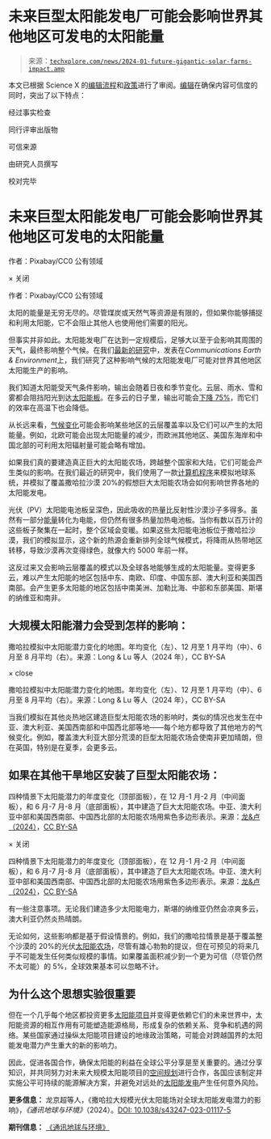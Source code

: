 <!--yml

类别：未分类

日期：2024-05-27 14:47:28

-->

# 未来巨型太阳能发电厂可能会影响世界其他地区可发电的太阳能量

> 来源：[`techxplore.com/news/2024-01-future-gigantic-solar-farms-impact.amp`](https://techxplore.com/news/2024-01-future-gigantic-solar-farms-impact.amp)

本文已根据 Science X 的[编辑流程](https://sciencex.com/help/editorial-process/)和[政策](https://sciencex.com/help/editorial-standards/)进行了审阅。[编辑](https://sciencex.com/help/editorial-team/)在确保内容可信度的同时，突出了以下特点：

经过事实检查

同行评审出版物

可信来源

由研究人员撰写

校对完毕

# 未来巨型太阳能发电厂可能会影响世界其他地区可发电的太阳能量

<amp-img role="button" tabindex="0" src="https://scx2.b-cdn.net/gfx/news/2023/solar-farm-1.jpg" srcset="https://scx1.b-cdn.net/csz/news/800w/2023/solar-farm-1.jpg?f=webp 800w" layout="responsive" alt="太阳能发电厂"></amp-img>

作者：Pixabay/CC0 公有领域

<amp-lightbox id="lbx1083996" layout="nodisplay" animate-in="fly-in-bottom">× 关闭

<amp-img role="button" tabindex="0" src="https://scx2.b-cdn.net/gfx/news/hires/2023/solar-farm-1.jpg" class="contain" layout="fill" alt="太阳能发电厂"></amp-img>

作者：Pixabay/CC0 公有领域</amp-lightbox>

太阳的能量是无穷无尽的。尽管煤炭或天然气等资源是有限的，但如果你能够捕捉和利用太阳能，它不会阻止其他人也使用他们需要的阳光。

但事实并非如此。太阳能发电厂在达到一定规模后，足够大以至于会影响其周围的天气，最终影响整个气候。在我们[最新的研究](https://www.nature.com/articles/s43247-023-01117-5)中，发表在*Communications Earth & Environment*上，我们研究了这种影响气候的太阳能发电厂可能对世界其他地区太阳能生产的影响。

我们知道太阳能受天气条件影响，输出会随着日夜和季节变化。云层、雨水、雪和雾都会阻挡阳光到达[太阳能板](https://techxplore.com/tags/solar+panels/)。在多云的日子里，输出可能会[下降 75%](https://www.sciencedirect.com/science/article/abs/pii/S0038092X04002373)，而它们的效率在高温下也会降低。

从长远来看，[气候变化](https://techxplore.com/tags/climate+change/)可能会影响某些地区的云层覆盖率以及它们可以产生的太阳能量。例如，北欧可能会出现太阳能量的减少，而欧洲其他地区、美国东海岸和中国北部的可利用太阳辐射量可能会略有增加。

如果我们真的要建造真正巨大的太阳能农场，跨越整个国家和大陆，它们可能会产生类似的影响。在我们最近的研究中，我们使用了一款[计算机程序](https://ec-earth.org/)来模拟地球系统，并模拟了覆盖撒哈拉沙漠 20%的假想巨大太阳能农场会如何影响世界各地的太阳能发电。

光伏（PV）太阳能电池板呈深色，因此吸收的热量比反射性沙漠沙子多得多。虽然有一部分[能量](https://techxplore.com/tags/energy/)转化为电能，但仍然有很多热量加热电池板。当你有数以百万计的这些板子聚集在一起时，整个区域会变暖。如果这些太阳能电池板位于撒哈拉沙漠，我们的模拟显示，这个新的热源会重新排列全球气候模式，将降雨从热带地区转移，导致沙漠再次变得绿色，就像大约 5000 年前一样。

这反过来又会影响云层覆盖的模式以及全球各地能够生成的太阳能量。变得更多云，难以产生太阳能的地区包括中东、南欧、印度、中国东部、澳大利亚和美国西南部。会产生更多太阳能的地区包括中南美洲、加勒比海、中部和东部美国、斯堪的纳维亚和南非。

## 大规模太阳能潜力会受到怎样的影响：

<amp-img role="button" tabindex="0" src="https://scx2.b-cdn.net/gfx/news/2024/gigantic-solar-farms-o-1.jpg" srcset="https://scx1.b-cdn.net/csz/news/800w/2024/gigantic-solar-farms-o-1.jpg?f=webp 800w" layout="responsive" alt="未来巨型太阳能农场可能会影响世界另一边的太阳能发电量"></amp-img>

撒哈拉模拟中太阳能潜力变化的地图。年均变化（左）、12 月至 1 月平均（中）、6 月至 8 月平均（右）。来源：Long & Lu 等人（2024 年），CC BY-SA

<amp-lightbox id="lbx1129293" layout="nodisplay" animate-in="fly-in-bottom">× close

<amp-img role="button" tabindex="0" src="https://scx2.b-cdn.net/gfx/news/2024/gigantic-solar-farms-o-1.jpg" class="contain" layout="fill" alt="未来巨型太阳能农场可能会影响世界另一边的太阳能发电量"></amp-img>

撒哈拉模拟中太阳能潜力变化的地图。年均变化（左）、12 月至 1 月平均（中）、6 月至 8 月平均（右）。来源：Long & Lu 等人（2024 年），CC BY-SA</amp-lightbox>

当我们模拟在其他炎热地区建造巨型太阳能农场的影响时，类似的情况也发生在中亚、澳大利亚、美国西南部和中国西北部等地——每个地方都导致了其他地方的气候变化。例如，覆盖澳大利亚大部分荒漠的巨型太阳能农场会使南非更加晴朗，但在英国，特别是在夏季，会更多云。

## 如果在其他干旱地区安装了巨型太阳能农场：

<amp-img role="button" tabindex="0" src="https://scx2.b-cdn.net/gfx/news/2024/gigantic-solar-farms-o-2.jpg" srcset="https://scx1.b-cdn.net/csz/news/800w/2024/gigantic-solar-farms-o-2.jpg?f=webp 800w" layout="responsive" alt="未来的巨型太阳能农场可能会影响世界另一侧的太阳能发电量"></amp-img>

四种情景下太阳能潜力的年度变化（顶部面板），在 12 月-1 月-2 月（中间面板），和 6 月-7 月-8 月（底部面板），其中建造了巨大太阳能农场。中亚、澳大利亚中部和美国西南部、中国西北部的太阳能农场用紫色多边形表示。来源：[龙&卢（2024）](https://www.nature.com/articles/s43247-023-01117-5)，[CC BY-SA](http://creativecommons.org/licenses/by-sa/4.0/)

<amp-lightbox id="lbx1129294" layout="nodisplay" animate-in="fly-in-bottom">× 关闭

<amp-img role="button" tabindex="0" src="https://scx2.b-cdn.net/gfx/news/2024/gigantic-solar-farms-o-2.jpg" class="contain" layout="fill" alt="未来的巨型太阳能农场可能会影响世界另一侧的太阳能发电量"></amp-img>

四种情景下太阳能潜力的年度变化（顶部面板），在 12 月-1 月-2 月（中间面板），和 6 月-7 月-8 月（底部面板），其中建造了巨大太阳能农场。中亚、澳大利亚中部和美国西南部、中国西北部的太阳能农场用紫色多边形表示。来源：[龙&卢（2024）](https://www.nature.com/articles/s43247-023-01117-5)，[CC BY-SA](http://creativecommons.org/licenses/by-sa/4.0/)</amp-lightbox>

有一些注意事项。无论我们建造多少太阳能电力，斯堪的纳维亚仍然会凉爽多云，澳大利亚仍然炎热晴朗。

无论如何，这些影响都是基于假设情景的。例如，我们的撒哈拉情景是基于覆盖整个沙漠的 20%的光伏[太阳能农场](https://techxplore.com/tags/solar+farms/)，尽管有雄心勃勃的提议，但在可预见的将来几乎不可能发生任何类似规模的事情。如果覆盖面积减少到一个更为可信（尽管仍然不太可能）的 5%，全球效果基本可以忽略不计。

## 为什么这个思想实验很重要

但在一个几乎每个地区都投资更多[太阳能项目](https://techxplore.com/tags/solar+projects/)并变得更依赖它们的未来世界中，太阳能资源的相互作用有可能塑造能源格局，形成复杂的依赖关系、竞争和机遇的网络。某些国家通过操纵太阳能项目建设的地缘政治策略，可能会对跨越国界的太阳能发电潜力产生重大的新的影响力。

因此，促进各国合作，确保太阳能的利益在全球公平分享是至关重要的。通过分享知识，并共同努力对未来大规模太阳能项目的[空间规划](https://techxplore.com/tags/spatial+planning/)进行合作，各国应该制定并实施公平可持续的能源解决方案，并避免对远处的[太阳能发电](https://techxplore.com/tags/solar+power/)产生任何意外风险。

**更多信息：** 龙京超等人，《撒哈拉大规模光伏太阳能场对全球太阳能发电潜力的影响》，*《通讯地球与环境》*（2024）。[DOI: 10.1038/s43247-023-01117-5](https://dx.doi.org/10.1038/s43247-023-01117-5)

**期刊信息：** [《通讯地球与环境》](https://techxplore.com/journals/communications-earth-environment/)[](https://www.nature.com/commsenv/)
